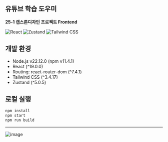 ## 유튜브 학습 도우미
**25-1 캡스톤디자인 프로젝트 Frontend**

<p align="left">
  <img src="https://img.shields.io/badge/React-61DAFB?style=for-the-badge&logo=react&logoColor=black" alt="React"/>
  <img src="https://img.shields.io/badge/Zustand-00B67A?style=for-the-badge&logo=zustand&logoColor=white" alt="Zustand"/>
  <img src="https://img.shields.io/badge/Tailwind_CSS-06B6D4?style=for-the-badge&logo=tailwind-css&logoColor=white" alt="Tailwind CSS"/>
</p>

## 개발 환경

- Node.js v22.12.0 (npm v11.4.1)
- React (^19.0.0)
- Routing: react-router-dom (^7.4.1)  
- Tailwind CSS (^3.4.17)  
- Zustand (^5.0.5)

## 로컬 실행

```bash
npm install
npm start
npm run build
```

---

![image](https://github.com/user-attachments/assets/5c81d572-48b1-46cf-b00d-1c38a26bd950)
